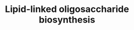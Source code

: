 ---
annotations:
- type: Pathway Ontology
  value: lipid metabolic pathway
authors:
- M.Braymer
- MaintBot
- Egonw
- Jmelius
- Eweitz
description: "In eukaryotes, N-linked (asparagine-linked) glycosylation is the most
  common form of protein modification of secretory and membrane proteins, and is involved
  in a variety of cellular processes, such as protein folding, sorting and stability
  (reviewed in (CITS: [15189166][8472892][3896128])).   The initial steps of N-linked
  glycosylation, which are also known as the dolichol pathway of N-linked glycosylation,
  and lipid- and dolichol-linked oligosaccharide biosynthesis, involve the synthesis
  of a core oligosaccharide (glucosyl)<sub>3</sub>(mannosyl)<sub>9</sub>(N-acetylglucosamine)<sub>2</sub>,
  abbreviated, Glc<sub>3</sub>Man<sub>9</sub>GlcNAc<sub>2</sub>, on the lipid carrier,
  dolichol-pyrophosphate (Dol-PP) (reviewed in (CITS: [9878760][8472892][3896128])).
  \ The ordered assembly of the core oligosaccharide is highly conserved throughout
  eukaryotic evolution. The assembly starts on the cytoplasmic side of the endoplasmic
  reticulum (ER), where N-acetylglucosamine-1-phosphate (GlcNAc-1-phosphate) is transferred
  from uridine 5'-diphospho-N-acetylglucosamine (UDP-GlcNAc) to dolichol-phosphate
  (Dol-P) followed by the addition of one N-acetylglucosamine (GlcNAc) and five mannose
  residues from UDP-GlcNAc and guanosine 5'-diphosphomannose (GDP-Man), respectively.
  The resulting lipid-linked precursor (Man<sub>5</sub>GlcNAc<sub>2</sub>-PP-Dol)
  is translocated \"flipped\" into the lumen of the ER by a flippase, which which
  is endoded by <i>RFT1</i> in <i>S. cerevisiae</i>.  Once in the lumen, the oligosaccharide
  is extended by four mannose and three glucose residues derived from dolichyl-phosphate-mannose
  (Dol-P-Man) and dolichyl-phosphate-glucose (Dol-P-Glc), respectively. The enzyme
  complex oligosaccharyltransferase (OST) transfers the preassembled oligosaccharide,
  Glc<sub>3</sub>Man<sub>9</sub>GlcNAc<sub>2</sub>, from the lipid carrier Dol-PP
  to selected asparagine residues of nascent polypeptides as the polypeptides pass
  into the lumen of the ER (CITS: [11580295])(CITS: [9405463]).    Once attached to
  the protein, the N-linked oligosaccharide is further modified by a series of trimming
  and elongation reactions beginning in the ER and ending in the late Golgi compartment
  (CITS: [8054711]). In the ER, the oligosaccharide is trimmed of its 3 glucose residues
  and a specific mannose residue to form Man<sub>8</sub>GlcNAc<sub>2</sub>. The glucose
  residues are removed by glucosidases I and II, and in <i>S. cerevisiae</i> the mannose
  is removed by the alpha-1,2-mannosidase Mns1p, which is part of the editing mechanism
  that promotes the exit of correctly folded glycoproteins from the ER (CITS: [9732283]).
  \ Once the four monosaccharides are removed, the glycoproteins are transported from
  the ER to the Golgi, where the yeast and mammalian pathways diverge (CITS: [3304149]).
  \ The lipid-linked oligosaccharide biosynthetic pathway is of particular interest
  in humans, because defects in the glycosyltransferases involved lead to congenital
  disorders of glycosylation (CITS: [11306275][17024709]). \t\t\t\t  SOURCE: SGD pathways,
  http://pathway.yeastgenome.org/server.html"
last-edited: 2021-05-25
organisms:
- Saccharomyces cerevisiae
redirect_from:
- /index.php/Pathway:WP464
- /instance/WP464
schema-jsonld:
- '@context': https://schema.org/
  '@id': https://wikipathways.github.io/pathways/WP464.html
  '@type': Dataset
  creator:
    '@type': Organization
    name: WikiPathways
  description: "In eukaryotes, N-linked (asparagine-linked) glycosylation is the most
    common form of protein modification of secretory and membrane proteins, and is
    involved in a variety of cellular processes, such as protein folding, sorting
    and stability (reviewed in (CITS: [15189166][8472892][3896128])).   The initial
    steps of N-linked glycosylation, which are also known as the dolichol pathway
    of N-linked glycosylation, and lipid- and dolichol-linked oligosaccharide biosynthesis,
    involve the synthesis of a core oligosaccharide (glucosyl)<sub>3</sub>(mannosyl)<sub>9</sub>(N-acetylglucosamine)<sub>2</sub>,
    abbreviated, Glc<sub>3</sub>Man<sub>9</sub>GlcNAc<sub>2</sub>, on the lipid carrier,
    dolichol-pyrophosphate (Dol-PP) (reviewed in (CITS: [9878760][8472892][3896128])).
    \ The ordered assembly of the core oligosaccharide is highly conserved throughout
    eukaryotic evolution. The assembly starts on the cytoplasmic side of the endoplasmic
    reticulum (ER), where N-acetylglucosamine-1-phosphate (GlcNAc-1-phosphate) is
    transferred from uridine 5'-diphospho-N-acetylglucosamine (UDP-GlcNAc) to dolichol-phosphate
    (Dol-P) followed by the addition of one N-acetylglucosamine (GlcNAc) and five
    mannose residues from UDP-GlcNAc and guanosine 5'-diphosphomannose (GDP-Man),
    respectively. The resulting lipid-linked precursor (Man<sub>5</sub>GlcNAc<sub>2</sub>-PP-Dol)
    is translocated \"flipped\" into the lumen of the ER by a flippase, which which
    is endoded by <i>RFT1</i> in <i>S. cerevisiae</i>.  Once in the lumen, the oligosaccharide
    is extended by four mannose and three glucose residues derived from dolichyl-phosphate-mannose
    (Dol-P-Man) and dolichyl-phosphate-glucose (Dol-P-Glc), respectively. The enzyme
    complex oligosaccharyltransferase (OST) transfers the preassembled oligosaccharide,
    Glc<sub>3</sub>Man<sub>9</sub>GlcNAc<sub>2</sub>, from the lipid carrier Dol-PP
    to selected asparagine residues of nascent polypeptides as the polypeptides pass
    into the lumen of the ER (CITS: [11580295])(CITS: [9405463]).    Once attached
    to the protein, the N-linked oligosaccharide is further modified by a series of
    trimming and elongation reactions beginning in the ER and ending in the late Golgi
    compartment (CITS: [8054711]). In the ER, the oligosaccharide is trimmed of its
    3 glucose residues and a specific mannose residue to form Man<sub>8</sub>GlcNAc<sub>2</sub>.
    The glucose residues are removed by glucosidases I and II, and in <i>S. cerevisiae</i>
    the mannose is removed by the alpha-1,2-mannosidase Mns1p, which is part of the
    editing mechanism that promotes the exit of correctly folded glycoproteins from
    the ER (CITS: [9732283]).  Once the four monosaccharides are removed, the glycoproteins
    are transported from the ER to the Golgi, where the yeast and mammalian pathways
    diverge (CITS: [3304149]).  The lipid-linked oligosaccharide biosynthetic pathway
    is of particular interest in humans, because defects in the glycosyltransferases
    involved lead to congenital disorders of glycosylation (CITS: [11306275][17024709]).
    \t\t\t\t  SOURCE: SGD pathways, http://pathway.yeastgenome.org/server.html"
  keywords:
  - ECM40
  - ALG11
  - ALG2
  - ECM39
  - ALG8
  - ALG9
  - DIE2
  - L-arginine
  - ALG6
  - GDP
  license: CC0
  name: Lipid-linked oligosaccharide biosynthesis
seo: CreativeWork
title: Lipid-linked oligosaccharide biosynthesis
wpid: WP464
---